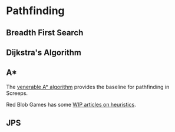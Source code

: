 # Pathfinding

## Breadth First Search

## Dijkstra's Algorithm

## A\*

The [venerable A\* algorithm](https://www.redblobgames.com/pathfinding/a-star/introduction.html) provides the baseline for pathfinding in Screeps.

Red Blob Games has some [WIP articles on heuristics](https://www.redblobgames.com/blog/2024-05-05-wip-heuristics/).

## JPS
